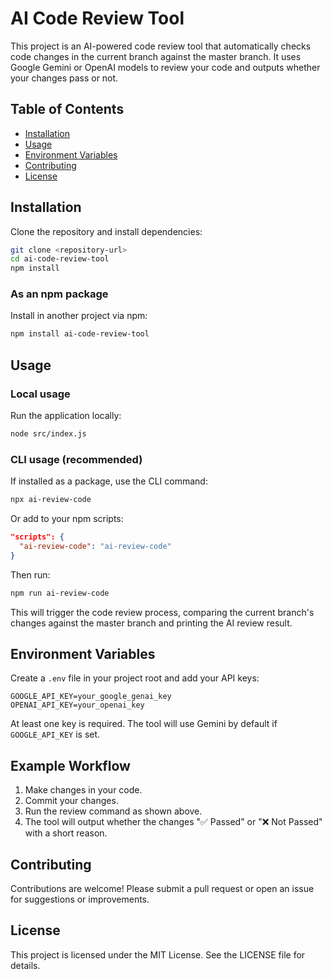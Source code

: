 # AI Code Review Tool

This project is an AI-powered code review tool that automatically checks code changes in the current branch against the master branch. It uses Google Gemini or OpenAI models to review your code and outputs whether your changes pass or not.

## Table of Contents

- [Installation](#installation)
- [Usage](#usage)
- [Environment Variables](#environment-variables)
- [Contributing](#contributing)
- [License](#license)

## Installation

Clone the repository and install dependencies:

```bash
git clone <repository-url>
cd ai-code-review-tool
npm install
```

### As an npm package

Install in another project via npm:

```bash
npm install ai-code-review-tool
```

## Usage

### Local usage

Run the application locally:

```bash
node src/index.js
```

### CLI usage (recommended)

If installed as a package, use the CLI command:

```bash
npx ai-review-code
```

Or add to your npm scripts:

```json
"scripts": {
  "ai-review-code": "ai-review-code"
}
```

Then run:

```bash
npm run ai-review-code
```

This will trigger the code review process, comparing the current branch's changes against the master branch and printing the AI review result.

## Environment Variables

Create a `.env` file in your project root and add your API keys:

```
GOOGLE_API_KEY=your_google_genai_key
OPENAI_API_KEY=your_openai_key
```

At least one key is required. The tool will use Gemini by default if `GOOGLE_API_KEY` is set.

## Example Workflow

1. Make changes in your code.
2. Commit your changes.
3. Run the review command as shown above.
4. The tool will output whether the changes "✅ Passed" or "❌ Not Passed" with a short reason.

## Contributing

Contributions are welcome! Please submit a pull request or open an issue for suggestions or improvements.

## License

This project is licensed under the MIT License. See the LICENSE file for details.